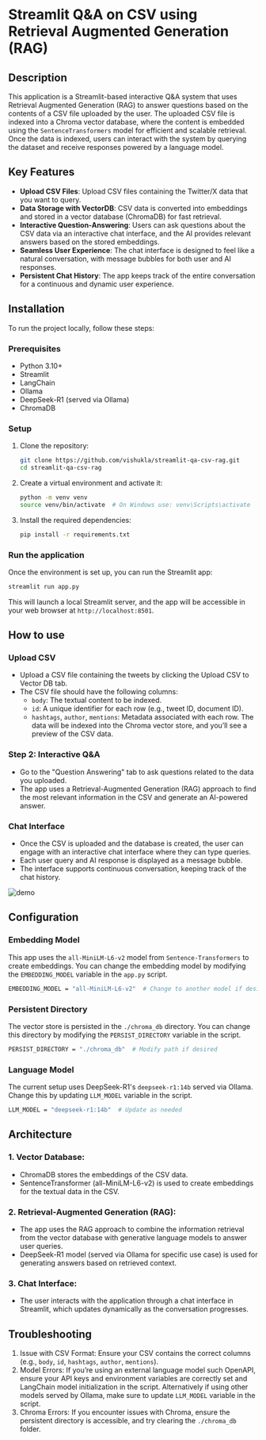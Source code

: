 # Streamlit Q&A on CSV using Retrieval Augmented Generation (RAG)

## Description
This application is a Streamlit-based interactive Q&A system that uses Retrieval Augmented Generation (RAG) to answer questions based on the contents of a CSV file uploaded by the user. The uploaded CSV file is indexed into a Chroma vector database, where the content is embedded using the `SentenceTransformers` model for efficient and scalable retrieval. Once the data is indexed, users can interact with the system by querying the dataset and receive responses powered by a language model.

## Key Features
- **Upload CSV Files**: Upload CSV files containing the Twitter/X data that you want to query.
- **Data Storage with VectorDB**: CSV data is converted into embeddings and stored in a vector database (ChromaDB) for fast retrieval.
- **Interactive Question-Answering**: Users can ask questions about the CSV data via an interactive chat interface, and the AI provides relevant answers based on the stored embeddings.
- **Seamless User Experience**: The chat interface is designed to feel like a natural conversation, with message bubbles for both user and AI responses.
- **Persistent Chat History**: The app keeps track of the entire conversation for a continuous and dynamic user experience.

## Installation

To run the project locally, follow these steps:

### Prerequisites
- Python 3.10+
- Streamlit
- LangChain
- Ollama
- DeepSeek-R1 (served via Ollama)
- ChromaDB

### Setup
1. Clone the repository:
   ```bash
   git clone https://github.com/vishukla/streamlit-qa-csv-rag.git
   cd streamlit-qa-csv-rag
   ```

2. Create a virtual environment and activate it:
   ```bash
   python -m venv venv
   source venv/bin/activate  # On Windows use: venv\Scripts\activate
   ```
3. Install the required dependencies:
   ```bash
   pip install -r requirements.txt
   ```

### Run the application
Once the environment is set up, you can run the Streamlit app:
 ```bash
 streamlit run app.py
 ```
This will launch a local Streamlit server, and the app will be accessible in your web browser at `http://localhost:8501`.

## How to use

### Upload CSV
- Upload a CSV file containing the tweets by clicking the Upload CSV to Vector DB tab.
- The CSV file should have the following columns:
  - `body`: The textual content to be indexed.
  - `id`: A unique identifier for each row (e.g., tweet ID, document ID).
  - `hashtags`, `author`, `mentions`: Metadata associated with each row.
The data will be indexed into the Chroma vector store, and you’ll see a preview of the CSV data.

### Step 2: Interactive Q&A
- Go to the "Question Answering" tab to ask questions related to the data you uploaded.
- The app uses a Retrieval-Augmented Generation (RAG) approach to find the most relevant information in the CSV and generate an AI-powered answer.

### Chat Interface
- Once the CSV is uploaded and the database is created, the user can engage with an interactive chat interface where they can type queries.
- Each user query and AI response is displayed as a message bubble.
- The interface supports continuous conversation, keeping track of the chat history.

![demo](https://github.com/vishukla/streamlit-qa-csv-rag/st-rag-qa.png)


## Configuration

### Embedding Model
This app uses the `all-MiniLM-L6-v2` model from `Sentence-Transformers` to create embeddings. You can change the embedding model by modifying the `EMBEDDING_MODEL` variable in the `app.py` script.
  ```bash
  EMBEDDING_MODEL = "all-MiniLM-L6-v2"  # Change to another model if desired
  ```

### Persistent Directory
The vector store is persisted in the `./chroma_db` directory. You can change this directory by modifying the `PERSIST_DIRECTORY` variable in the script.
  ```bash
  PERSIST_DIRECTORY = "./chroma_db"  # Modify path if desired
  ```

### Language Model
The current setup uses DeepSeek-R1's `deepseek-r1:14b` served via Ollama. Change this by updating `LLM_MODEL` variable in the script.
  ```bash
  LLM_MODEL = "deepseek-r1:14b"  # Update as needed
  ```

## Architecture

### 1. Vector Database:
- ChromaDB stores the embeddings of the CSV data.
- SentenceTransformer (all-MiniLM-L6-v2) is used to create embeddings for the textual data in the CSV.

### 2. Retrieval-Augmented Generation (RAG):
- The app uses the RAG approach to combine the information retrieval from the vector database with generative language models to answer user queries.
- DeepSeek-R1 model (served via Ollama for specific use case) is used for generating answers based on retrieved context.

### 3. Chat Interface:
- The user interacts with the application through a chat interface in Streamlit, which updates dynamically as the conversation progresses.

## Troubleshooting
1. Issue with CSV Format: Ensure your CSV contains the correct columns (e.g., `body`, `id`, `hashtags`, `author`, `mentions`).
2. Model Errors: If you’re using an external language model such OpenAPI, ensure your API keys and environment variables are correctly set and LangChain model initialization in the script. Alternatively if using other models served by Ollama, make sure to update `LLM_MODEL` variable in the script.
3. Chroma Errors: If you encounter issues with Chroma, ensure the persistent directory is accessible, and try clearing the `./chroma_db` folder.
